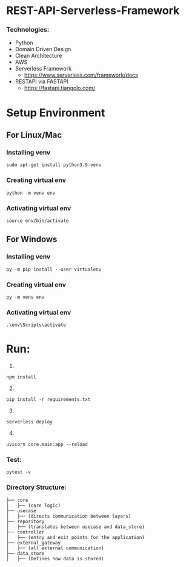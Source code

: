 # REST-API-Serverless-Framework

###  Technologies:
 - Python
 - Domain Driven Design
 - Clean Architecture
 - AWS
 - Serverless Framework
   - https://www.serverless.com/framework/docs
 - RESTAPI via FASTAPI
   - https://fastapi.tiangolo.com/

# Setup Environment
## For Linux/Mac
### Installing venv 
```shell 
sudo apt-get install python3.9-venv
```
### Creating virtual env
```shell 
python -m venv env
```
### Activating virtual env
```shell 
source env/bin/activate
```
## For Windows
### Installing venv
```shell 
py -m pip install --user virtualenv
```
### Creating virtual env
```shell 
py -m venv env
```
### Activating virtual env
```shell 
.\env\Scripts\activate
```

# Run:
1.
```shell
npm install
```
2.
```shell
pip install -r requirements.txt
```
3.
```shell
serverless deploy
```
4.
```shell
uvicorn core.main:app --reload
```
### Test:
```shell
pytest -v
```
   
### Directory Structure:
```tree
├── core
│   ├── (core logic)
├── usecase
│   ├── (directs communication between layers)
├── repository
│   ├── (translates between usecase and data_store)
├── controller
│   ├── (entry and exit points for the application)
├── external_gateway
│   ├── (all external communication)
├── data_store
│   ├── (Defines how data is stored)
```
